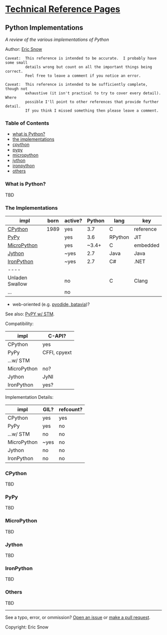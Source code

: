 # [Technical Reference Pages](../index.md)

## Python Implementations

*A review of the various implementations of Python*

Author: [Eric Snow](../authors/ericsnowcurrently.md)


```
Caveat:  This reference is intended to be accurate.  I probably have some small
         details wrong but count on all the important things being correct.
         Feel free to leave a comment if you notice an error.
```
```
Caveat:  This reference is intended to be sufficiently complete, though not
         exhaustive (it isn't practical to try to cover every detail).  Where
         possible I'll point to other references that provide further detail.
         If you think I missed something then please leave a comment.
```


### Table of Contents

* [what is Python?](alternate-implementations.md#what-is-python)
* [the implementations](alternate-implementations.md#the-implementations)
* [cpython](alternate-implementations.md#cpython)
* [pypy](alternate-implementations.md#pypy)
* [micropython](alternate-implementations.md#micropython)
* [jython](alternate-implementations.md#jython)
* [ironpython](alternate-implementations.md#ironpython)
* [others](alternate-implementations.md#others)

### What is Python?

TBD

### The Implementations

|                     impl                   | born | active? | Python  |   lang    |    key    |
| ------------------------------------------ | ---- | ------- | ------- | --------- | --------- |
| [CPython](https://www.python.org/)         | 1989 |   yes   |   3.7   |    C      | reference |
| [PyPy](https://pypy.org/)                  |      |   yes   |   3.6   |  RPython  |    JIT    |
| [MicroPython](http://www.micropython.org/) |      |   yes   |  ~3.4+  |    C      | embedded  |
| [Jython](https://www.jython.org/)          |      |  ~yes   |   2.7   |   Java    |    Java   |
| [IronPython](https://ironpython.net/)      |      |  ~yes   |   2.7   |    C#     |    .NET   |
|                 ----                       |      |         |         |           |           |
| Unladen Swallow                            |      |   no    |         |    C      |   Clang   |
| ...                                        |      |   no    |         |           |           |

* web-oriented (e.g. [pyodide, batavia](https://github.com/ericsnowcurrently/pyweb/wiki/6-Prior-Art))?

See also: [PyPY w/ STM](http://doc.pypy.org/en/latest/stm.html).

Compatibility:

|    impl     |    C-API?     |
| ----------- | ------------- |
| CPython     |     yes       |
| PyPy        | CFFI, cpyext  |
| ...w/ STM   |               |
| MicroPython |     no?       |
| Jython      |     JyNI      |
| IronPython  |     yes?      |

Implementation Details:

|    impl     |  GIL? | refcount? |
| ----------- |  ---- | --------- |
| CPython     |   yes |    yes    |
| PyPy        |   yes |    no     |
| ...w/ STM   |   no  |    no     |
| MicroPython |  ~yes |    no     |
| Jython      |   no  |    no     |
| IronPython  |   no  |    no     |

### CPython

TBD

### PyPy

TBD

### MicroPython

TBD

### Jython

TBD

### IronPython

TBD

### Others

TBD

---

See a typo, error, or ommission?  [Open an issue](https://github.com/ericsnowcurrently/reference-pages/issues)
or [make a pull request](https://github.com/ericsnowcurrently/reference-pages/pulls).

Copyright:  Eric Snow
